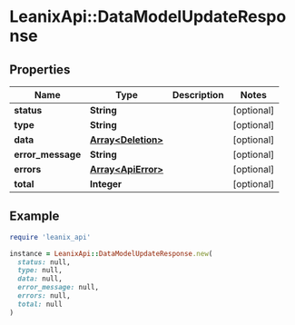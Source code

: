 # LeanixApi::DataModelUpdateResponse

## Properties

| Name | Type | Description | Notes |
| ---- | ---- | ----------- | ----- |
| **status** | **String** |  | [optional] |
| **type** | **String** |  | [optional] |
| **data** | [**Array&lt;Deletion&gt;**](Deletion.md) |  | [optional] |
| **error_message** | **String** |  | [optional] |
| **errors** | [**Array&lt;ApiError&gt;**](ApiError.md) |  | [optional] |
| **total** | **Integer** |  | [optional] |

## Example

```ruby
require 'leanix_api'

instance = LeanixApi::DataModelUpdateResponse.new(
  status: null,
  type: null,
  data: null,
  error_message: null,
  errors: null,
  total: null
)
```


